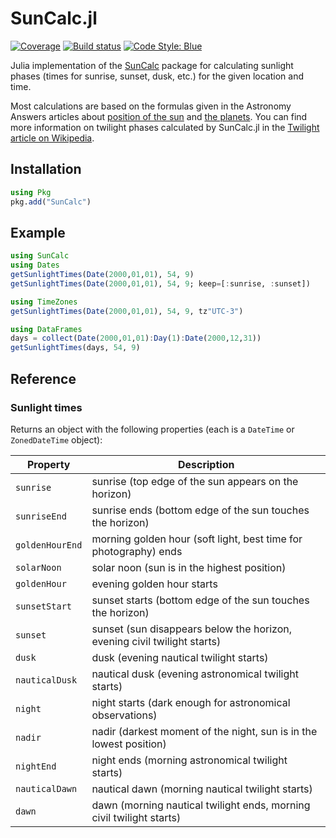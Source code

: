 # SunCalc.jl

[![Coverage](https://codecov.io/gh/g-rppl/SunCalc.jl/branch/master/graph/badge.svg)](https://codecov.io/gh/g-rppl/SunCalc.jl)
[![Build status](https://github.com/g-rppl/SunCalc.jl/workflows/CI/badge.svg)](https://github.com/g-rppl/SunCalc.jl/actions)
[![Code Style: Blue](https://img.shields.io/badge/code%20style-blue-4495d1.svg)](https://github.com/invenia/BlueStyle)

Julia implementation of the [SunCalc](https://github.com/mourner/suncalc/) package for calculating sunlight phases 
(times for sunrise, sunset, dusk, etc.) for the given location and time.

Most calculations are based on the formulas given in the Astronomy Answers articles
about [position of the sun](https://www.aa.quae.nl/en/reken/zonpositie.html)
and [the planets](https://www.aa.quae.nl/en/reken/hemelpositie.html).
You can find more information on twilight phases calculated by SunCalc.jl
in the [Twilight article on Wikipedia](https://en.wikipedia.org/wiki/Twilight).

## Installation

```julia
using Pkg
pkg.add("SunCalc")
```

## Example

```julia
using SunCalc
using Dates
getSunlightTimes(Date(2000,01,01), 54, 9)
getSunlightTimes(Date(2000,01,01), 54, 9; keep=[:sunrise, :sunset])

using TimeZones
getSunlightTimes(Date(2000,01,01), 54, 9, tz"UTC-3")

using DataFrames
days = collect(Date(2000,01,01):Day(1):Date(2000,12,31))
getSunlightTimes(days, 54, 9)
```

## Reference

### Sunlight times

Returns an object with the following properties (each is a `DateTime` or `ZonedDateTime` object):

| Property        | Description                                                              |
| --------------- | ------------------------------------------------------------------------ |
| `sunrise`       | sunrise (top edge of the sun appears on the horizon)                     |
| `sunriseEnd`    | sunrise ends (bottom edge of the sun touches the horizon)                |
| `goldenHourEnd` | morning golden hour (soft light, best time for photography) ends         |
| `solarNoon`     | solar noon (sun is in the highest position)                              |
| `goldenHour`    | evening golden hour starts                                               |
| `sunsetStart`   | sunset starts (bottom edge of the sun touches the horizon)               |
| `sunset`        | sunset (sun disappears below the horizon, evening civil twilight starts) |
| `dusk`          | dusk (evening nautical twilight starts)                                  |
| `nauticalDusk`  | nautical dusk (evening astronomical twilight starts)                     |
| `night`         | night starts (dark enough for astronomical observations)                 |
| `nadir`         | nadir (darkest moment of the night, sun is in the lowest position)       |
| `nightEnd`      | night ends (morning astronomical twilight starts)                        |
| `nauticalDawn`  | nautical dawn (morning nautical twilight starts)                         |
| `dawn`          | dawn (morning nautical twilight ends, morning civil twilight starts)     |

